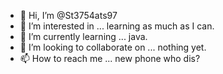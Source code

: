 - 👋 Hi, I’m @St3754ats97
- 👀 I’m interested in ... learning as much as I can.
- 🌱 I’m currently learning ... java.
- 💞️ I’m looking to collaborate on ... nothing yet.
- 📫 How to reach me ... new phone who dis?

<!---
St3754ats97/St3754ats97 is a ✨ special ✨ repository because its `README.md` (this file) appears on your GitHub profile.
You can click the Preview link to take a look at your changes.
--->
